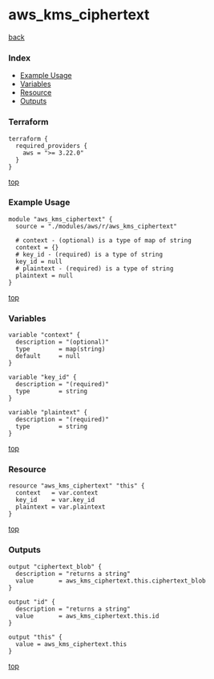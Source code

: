 # aws_kms_ciphertext

[back](../aws.md)

### Index

- [Example Usage](#example-usage)
- [Variables](#variables)
- [Resource](#resource)
- [Outputs](#outputs)

### Terraform

```hcl
terraform {
  required_providers {
    aws = ">= 3.22.0"
  }
}
```

[top](#index)

### Example Usage

```hcl
module "aws_kms_ciphertext" {
  source = "./modules/aws/r/aws_kms_ciphertext"

  # context - (optional) is a type of map of string
  context = {}
  # key_id - (required) is a type of string
  key_id = null
  # plaintext - (required) is a type of string
  plaintext = null
}
```

[top](#index)

### Variables

```hcl
variable "context" {
  description = "(optional)"
  type        = map(string)
  default     = null
}

variable "key_id" {
  description = "(required)"
  type        = string
}

variable "plaintext" {
  description = "(required)"
  type        = string
}
```

[top](#index)

### Resource

```hcl
resource "aws_kms_ciphertext" "this" {
  context   = var.context
  key_id    = var.key_id
  plaintext = var.plaintext
}
```

[top](#index)

### Outputs

```hcl
output "ciphertext_blob" {
  description = "returns a string"
  value       = aws_kms_ciphertext.this.ciphertext_blob
}

output "id" {
  description = "returns a string"
  value       = aws_kms_ciphertext.this.id
}

output "this" {
  value = aws_kms_ciphertext.this
}
```

[top](#index)